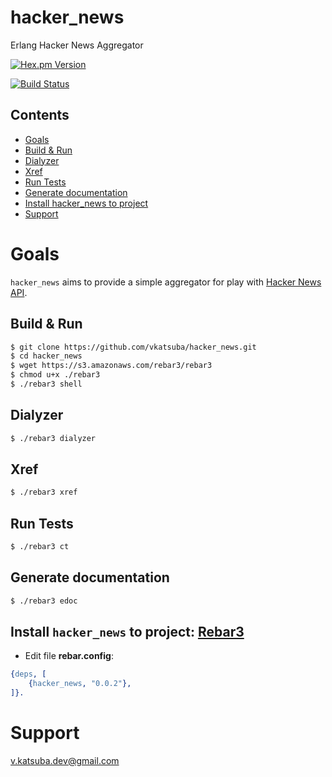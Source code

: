 # hacker_news
Erlang Hacker News Aggregator

[![Hex.pm Version](https://img.shields.io/hexpm/v/hacker_news.svg)](https://hex.pm/packages/hacker_news)

[![Build Status](https://github.com/vkatsuba/hacker_news/workflows/CI/badge.svg)](https://github.com/vkatsuba/hacker_news/actions)

## Contents
* [Goals](#goals)
* [Build & Run](#build--run)
* [Dialyzer](#dialyzer)
* [Xref](#xref)
* [Run Tests](#run-tests)
* [Generate documentation](#generate-documentation)
* [Install hacker_news to project](#install-hacker_news-to-project-rebar3)
* [Support](#support)

# Goals
`hacker_news` aims to provide a simple aggregator for play with [Hacker News API](https://github.com/HackerNews/API).

## Build & Run
```sh
$ git clone https://github.com/vkatsuba/hacker_news.git
$ cd hacker_news
$ wget https://s3.amazonaws.com/rebar3/rebar3
$ chmod u+x ./rebar3
$ ./rebar3 shell
```

## Dialyzer
```sh
$ ./rebar3 dialyzer
```

## Xref
```sh
$ ./rebar3 xref
```

## Run Tests
```sh
$ ./rebar3 ct
```

## Generate documentation
```sh
$ ./rebar3 edoc
```

## Install `hacker_news` to project: [Rebar3](https://www.rebar3.org/)
* Edit file **rebar.config**:
```erlang
{deps, [
    {hacker_news, "0.0.2"},
]}.
```

# Support
v.katsuba.dev@gmail.com
